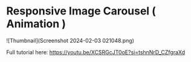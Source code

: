 # Responsive Image Carousel ( Animation )

![Thumbnail](Screenshot 2024-02-03 021048.png)

Full tutorial here: https://youtu.be/XCSRGcJT0oE?si=tshnNrD_CZfgraXd
